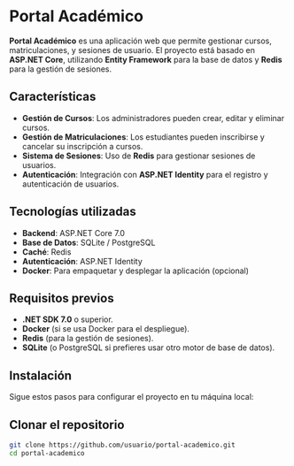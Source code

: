 # Portal Académico

**Portal Académico** es una aplicación web que permite gestionar cursos, matriculaciones, y sesiones de usuario. El proyecto está basado en **ASP.NET Core**, utilizando **Entity Framework** para la base de datos y **Redis** para la gestión de sesiones.

## Características

- **Gestión de Cursos**: Los administradores pueden crear, editar y eliminar cursos.
- **Gestión de Matriculaciones**: Los estudiantes pueden inscribirse y cancelar su inscripción a cursos.
- **Sistema de Sesiones**: Uso de **Redis** para gestionar sesiones de usuarios.
- **Autenticación**: Integración con **ASP.NET Identity** para el registro y autenticación de usuarios.

## Tecnologías utilizadas

- **Backend**: ASP.NET Core 7.0
- **Base de Datos**: SQLite / PostgreSQL
- **Caché**: Redis
- **Autenticación**: ASP.NET Identity
- **Docker**: Para empaquetar y desplegar la aplicación (opcional)

## Requisitos previos

- **.NET SDK 7.0** o superior.
- **Docker** (si se usa Docker para el despliegue).
- **Redis** (para la gestión de sesiones).
- **SQLite** (o PostgreSQL si prefieres usar otro motor de base de datos).

## Instalación

Sigue estos pasos para configurar el proyecto en tu máquina local:

## **Clonar el repositorio**

```bash
git clone https://github.com/usuario/portal-academico.git
cd portal-academico
